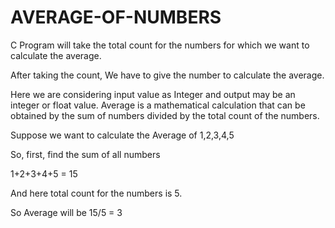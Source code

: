 # AVERAGE-OF-NUMBERS

C Program will take the total count for the numbers for which we want to calculate the average.

 After taking the count, We have to give the number to calculate the average.

 Here we are considering input value as Integer and output may be an integer or float value.
 Average is a mathematical calculation that can be obtained by the sum of numbers divided by the total count of the numbers.
 
 Suppose we want to calculate the Average of 1,2,3,4,5

So, first, find the sum of all numbers

1+2+3+4+5 = 15

And here total count for the numbers is 5.

So Average will be 15/5 = 3
